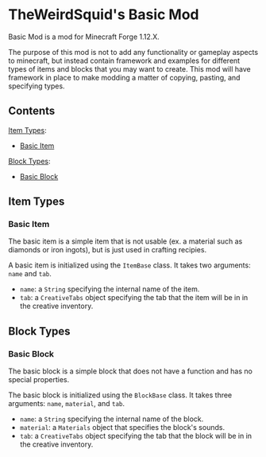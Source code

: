 # TheWeirdSquid's Basic Mod
Basic Mod is a mod for Minecraft Forge 1.12.X.

The purpose of this mod is not to add any functionality or gameplay aspects to minecraft, but instead contain framework and examples for different types of items and blocks that you may want to create. This mod will have framework in place to make modding a matter of copying, pasting, and specifying types.

## Contents
[Item Types](#Item-Types):
- [Basic Item](#Basic-Item)

[Block Types](#Block-Types):
- [Basic Block](#Basic-Block)

## Item Types

### Basic Item
The basic item is a simple item that is not usable (ex. a material such as diamonds or iron ingots), but is just used in crafting recipies.

A basic item is initialized using the `ItemBase` class. It takes two arguments: `name` and `tab`.
- `name`: a `String` specifying the internal name of the item.
- `tab`: a `CreativeTabs` object specifying the tab that the item will be in in the creative inventory.

## Block Types

### Basic Block
The basic block is a simple block that does not have a function and has no special properties.

The basic block is initialized using the `BlockBase` class. It takes three arguments: `name`, `material`, and `tab`.
- `name`: a `String` specifying the internal name of the block.
- `material`: a `Materials` object that specifies the block's sounds.
- `tab`: a `CreativeTabs` object specifying the tab that the block will be in in the creative inventory.
